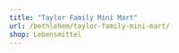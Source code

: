 ```yaml
---
title: "Taylor Family Mini Mart"
url: /bethlehem/taylor-family-mini-mart/
shop: Lebensmittel
---
```

